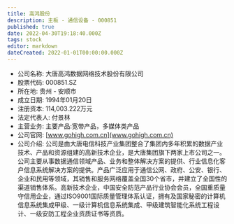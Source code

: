 ```yaml
---
title: 高鸿股份
description: 主板 - 通信设备 - 000851
published: true
date: 2022-04-30T19:18:40.000Z
tags: stock
editor: markdown
dateCreated: 2022-01-01T00:00:00.000Z
---
```


- 公司名称: 大唐高鸿数据网络技术股份有限公司
- 股票代码: 000851.SZ
- 所在地: 贵州 - 安顺市
- 成立日期: 1994年01月20日
- 注册资本: 114,003.222万元
- 法定代表人: 付景林
- 主营业务: 主要产品:宽带产品，多媒体类产品
- 公司官网: [www.gohigh.com.cn](www.gohigh.com.cn)
- 公司介绍: 公司是由大唐电信科技产业集团整合了集团内多年积累的数据产业技术、产品和资源组建的高新技术企业，是大唐集团旗下两家上市公司之一。公司主要从事数据通信领域产品、业务和整体解决方案的提供、行业信息化客户信息系统解决方案的提供。产品广泛应用于通信公网、政府、公安、银行、企业和民用等领域，其销售和服务网络覆盖全国30个省市，并建立了全国性的渠道销售体系。高新技术企业，中国安全防范产品行业协会会员，全国重质量守信用企业，通过ISO9001国际质量管理体系认证，拥有及国家秘密的计算机信息系统集成甲级、一级计算机信息系统集成、甲级建筑智能化系统工程设计、一级安防工程企业资质证书等资质。



